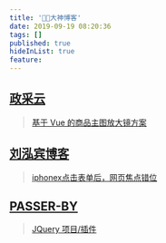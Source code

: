 ```yaml
---
title: '🐱‍🏍大神博客'
date: 2019-09-19 08:20:36
tags: []
published: true
hideInList: true
feature: 
---
```

## [政采云](https://www.zoo.team/)
> [基于 Vue 的商品主图放大镜方案](https://www.zoo.team/article/vue-item-magnifier)

## [刘泓宾博客](https://www.lhbbk.com/)
> [iphonex点击表单后，网页焦点错位](https://www.lhbbk.com/archives/250/)

## [PASSER-BY](https://passer-by.com/)
> [JQuery 项目/插件](https://passer-by.com/project.html)